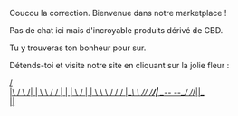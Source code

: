 Coucou la correction. Bienvenue dans notre marketplace !

Pas de chat ici mais d'incroyable produits dérivé de CBD.

Tu y trouveras ton bonheur pour sur.

Détends-toi et visite notre site en cliquant sur la jolie fleur :

[        /\
 |\    /  \    /|
 | \   \  /   / |
 |  |  \  /  |  |
  \  \ \  / /  /
|\__\ \\  // /__/|
 \___--    --___/
     /_/||\_\
        ||](https://cbdrone.herokuapp.com/)
